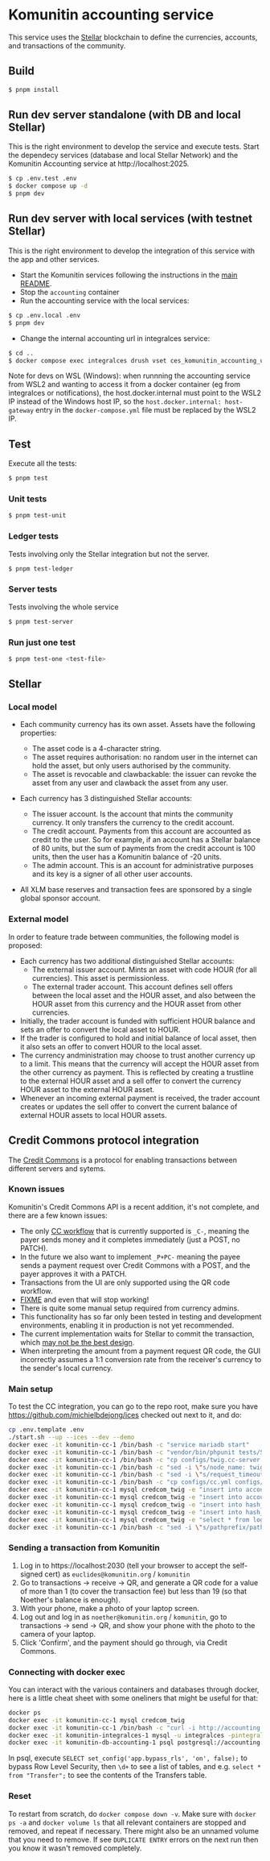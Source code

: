 # Komunitin accounting service

This service uses the [Stellar](https://stellar.org) blockchain to define the currencies, accounts, and transactions of the community.

## Build
```bash
$ pnpm install
```

## Run dev server standalone (with DB and local Stellar)
This is the right environment to develop the service and execute tests. Start the dependecy services (database and local Stellar Network) and the Komunitin Accounting service at http://localhost:2025.
```bash
$ cp .env.test .env
$ docker compose up -d
$ pnpm dev
```

## Run dev server with local services (with testnet Stellar)
This is the right environment to develop the integration of this service with the app and other services. 
- Start the Komunitin services following the instructions in the [main README](../README.md).
- Stop the `accounting` container
- Run the accounting service with the local services:
```bash
$ cp .env.local .env
$ pnpm dev
```
- Change the internal accounting url in integralces service:
```bash
$ cd ..
$ docker compose exec integralces drush vset ces_komunitin_accounting_url_internal http://host.docker.internal:2025 
```

Note for devs on WSL (Windows): when runnning the accounting service from WSL2 and wanting to access it from a docker container (eg from integralces or notifications), the host.docker.internal must point to the WSL2 IP instead of the Windows host IP, so the `host.docker.internal: host-gateway` entry in the `docker-compose.yml` file must be replaced by the WSL2 IP.

## Test
Execute all the tests:
```bash
$ pnpm test
```
### Unit tests
```bash
$ pnpm test-unit
```

### Ledger tests
Tests involving only the Stellar integration but not the server.
```bash
$ pnpm test-ledger
```
### Server tests
Tests involving the whole service
```bash
$ pnpm test-server
```

### Run just one test
```bash
$ pnpm test-one <test-file>
```

## Stellar


### Local model
 - Each community currency has its own asset. Assets have the following properties:
   - The asset code is a 4-character string.
   - The asset requires authorisation: no random user in the internet can hold the asset, but only users authorised by the community.
   - The asset is revocable and clawbackable: the issuer can revoke the asset from any user and clawback the asset from any user.

 - Each currency has 3 distinguished Stellar accounts:
   - The issuer account. Is the account that mints the community currency. It only transfers the currency to the credit account.
   - The credit account. Payments from this account are accounted as credit to the user. So for example, if an account has a Stellar balance of 80 units, but the sum of payments from the credit account is 100 units, then the user has a Komunitin balance of -20 units.
   - The admin account. This is an account for administrative purposes and its key is a signer of all other user accounts.

- All XLM base reserves and transaction fees are sponsored by a single global sponsor account.

### External model
In order to feature trade between communities, the following model is proposed:
  - Each currency has two additional distinguished Stellar accounts:
    - The external issuer account. Mints an asset with code HOUR (for all currencies). This asset is permissionless.
    - The external trader account. This account defines sell offers between the local asset and the HOUR asset, and also between the HOUR asset from this currency and the HOUR asset from other currencies.
  - Initially, the trader account is funded with sufficient HOUR balance and sets an offer to convert the local asset to HOUR.
  - If the trader is configured to hold and initial balance of local asset, then it also sets an offer to convert HOUR to the local asset.
  - The currency andministration may choose to trust another currency up to a limit. This means that the currency will accept the HOUR asset from the other currency as payment. This is reflected by creating a trustline to the external HOUR asset and a sell offer to convert the currency HOUR asset to the external HOUR asset.
  - Whenever an incoming external payment is received, the trader account creates or updates the sell offer to convert the current balance of external HOUR assets to local HOUR assets.

## Credit Commons protocol integration
The [Credit Commons](https://creditcommons.net/) is a protocol for enabling transactions between different servers and sytems.

### Known issues
Komunitin's Credit Commons API is a recent addition, it's not complete, and there are a few known issues:
* The only [CC workflow](https://gitlab.com/credit-commons/cc-node/-/blob/0.9.x/doc/developers.md?ref_type=heads#workflow) that is currently supported is `_C-`, meaning the payer sends money and it completes immediately (just a POST, no PATCH).
* In the future we also want to implement `_P+PC-` meaning the payee sends a payment request over Credit Commons with a POST, and the payer approves it with a PATCH.
* Transactions from the UI are only supported using the QR code workflow.
* [FIXME](https://github.com/community-exchange-network/komunitin/blob/0fb7c66bf16954b894e5d6e64712b31a15ef1f6c/app/src/pages/transactions/CreateTransactionSendQR.vue#L92) and even that will stop working!
* There is quite some manual setup required from currency admins.
* This functionality has so far only been tested in testing and development environments, enabling it in production is not yet recommended.
* The current implementation waits for Stellar to commit the transaction, which [may not be the best design](https://github.com/komunitin/komunitin/pull/367#discussion_r2032891494).
* When interpreting the amount from a payment request QR code, the GUI incorrectly assumes a 1:1 conversion rate from the receiver's currency to the sender's local currency.

### Main setup
To test the CC integration, you can go to the repo root, make sure you have https://github.com/michielbdejong/ices checked out next to it, and do:
```sh
cp .env.template .env
./start.sh --up --ices --dev --demo
docker exec -it komunitin-cc-1 /bin/bash -c "service mariadb start"
docker exec -it komunitin-cc-1 /bin/bash -c "vendor/bin/phpunit tests/SingleNodeTest.php"
docker exec -it komunitin-cc-1 /bin/bash -c "cp configs/twig.cc-server.yml configs/cc.yml"
docker exec -it komunitin-cc-1 /bin/bash -c "sed -i \"s/node_name: twig/node_name: trunk/\" configs/cc.yml"
docker exec -it komunitin-cc-1 /bin/bash -c "sed -i \"s/request_timeout: 2/request_timeout: 20/\" configs/cc.yml"
docker exec -it komunitin-cc-1 /bin/bash -c "cp configs/cc.yml configs/localhost.yml"
docker exec -it komunitin-cc-1 mysql credcom_twig -e "insert into accounts (acc_id, min, max, url) values ('NET1', -1000000, +1000000, 'http://accounting:2025/NET1/cc');"
docker exec -it komunitin-cc-1 mysql credcom_twig -e "insert into accounts (acc_id, min, max, url) values ('NET2', -1000000, +1000000, 'http://accounting:2025/NET2/cc');"
docker exec -it komunitin-cc-1 mysql credcom_twig -e "insert into hash_history (acc_id, txid, hash, source) values ('NET1', 0, 'trunk', 'NET1');"
docker exec -it komunitin-cc-1 mysql credcom_twig -e "insert into hash_history (acc_id, txid, hash, source) values ('NET2', 0, 'trunk', 'NET2');"
docker exec -it komunitin-cc-1 mysql credcom_twig -e "select * from log;"
docker exec -it komunitin-cc-1 /bin/bash -c "sed -i \"s/pathprefix/pathPrefix/\" vendor/credit-commons/cc-php-lib/src/Requester.php"
```

### Sending a transaction from Komunitin
1. Log in to https://localhost:2030 (tell your browser to accept the self-signed cert) as `euclides@komunitin.org` / `komunitin`
2. Go to transactions -> receive -> QR, and generate a QR code for a value of more than 1 (to cover the transaction fee) but less than 19 (so that Noether's balance is enough).
3. With your phone, make a photo of your laptop screen.
4. Log out and log in as `noether@komunitin.org` / `komunitin`, go to transactions -> send -> QR, and show your phone with the photo to the camera of your laptop.
5. Click 'Confirm', and the payment should go through, via Credit Commons.

### Connecting with docker exec
You can interact with the various containers and databases through docker, here is a little cheat sheet with some oneliners that might be useful for that:
```sh
docker ps
docker exec -it komunitin-cc-1 mysql credcom_twig
docker exec -it komunitin-cc-1 /bin/bash -c "curl -i http://accounting:2025/"
docker exec -it komunitin-integralces-1 mysql -u integralces -pintegralces -h komunitin-db-integralces-1 integralces
docker exec -it komunitin-db-accounting-1 psql postgresql://accounting:accounting@localhost:5432/accounting
```
In psql, execute `SELECT set_config('app.bypass_rls', 'on', false);` to bypass Row Level Security, then `\d+` to see a list of tables, and e.g. `select * from "Transfer";` to see the contents of the Transfers table.

### Reset
To  restart from scratch, do `docker compose down -v`. Make sure with `docker ps -a` and `docker volume ls` that all relevant containers are stopped and removed, and repeat if necessary. There might also be an unnamed volume that you need to remove. If see `DUPLICATE ENTRY` errors on the next run then you know it wasn't removed completely.